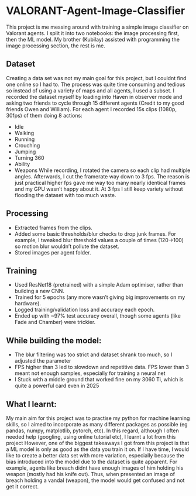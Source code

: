 # VALORANT-Agent-Image-Classifier
This project is me messing around with training a simple image classifier on Valorant agents. I split it into two notebooks: the image processing first, then the ML model. My brother (Kubilay) assisted with programming the image processing section, the rest is me.

Dataset
-------
Creating a data set was not my main goal for this project, but I couldnt find one online so I had to. The process was quite time consuming and tedious so instead of using a variety of maps and all agents, I used a subset.
I recorded the dataset myself by loading into Haven in observer mode and asking two friends to cycle through 15 different agents (Credit to my good friends Owen and William). For each agent I recorded 15s clips (1080p, 30fps) of them doing 8 actions:
- Idle
- Walking
- Running
- Crouching
- Jumping
- Turning 360
- Ability
- Weapons
While recording, I rotated the camera so each clip had multiple angles. Afterwards, I cut the framerate way down to 3 fps. The reason is just practical higher fps gave me way too many nearly identical frames and my GPU wasn’t happy about it. At 3 fps I still keep variety without flooding the dataset with too much waste.

Processing
---------
- Extracted frames from the clips.
- Added some basic thresholds/blur checks to drop junk frames. For example, I tweaked blur threshold values a couple of times (120→100) so motion blur wouldn’t pollute the dataset.
- Stored images per agent folder.

Training
-------
- Used ResNet18 (pretrained) with a simple Adam optimiser, rather than building a new CNN.
- Trained for 5 epochs (any more wasn’t giving big improvements on my hardware).
- Logged training/validation loss and accuracy each epoch.
- Ended up with ~97% test accuracy overall, though some agents (like Fade and Chamber) were trickier.

While building the model:
--------
- The blur filtering was too strict and dataset shrank too much, so I adjusted the parameter
- FPS higher than 3 led to slowdown and repetitive data. FPS lower than 3 meant not enough samples, especially for training a neural net
- I Stuck with a middle ground that worked fine on my 3060 Ti, which is quite a powerful card even in 2025

What I learnt:
-------
My main aim for this project was to practise my python for machine learning skills, so I aimed to incorporate as many different packages as possible (eg pandas, numpy, matplotlib, pytorch, etc). In this regard, although I often needed help (googling, using online tutorial etc), I learnt a lot from this project
However, one of the biggest takeaways I got from this project is that a ML model is only as good as the data you train it on. If I have time, I would like to create a better data set with more variation, especially because the bias introduced into the model due to the dataset is quite apparent. For example, agents like breach didnt have enough images of him holding his weapon (mostly had his knife out). Thus, when presented an image of breach holding a vandal (weapon), the model would get confused and not get it correct.

